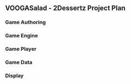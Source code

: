 ## VOOGASalad - 2Dessertz Project Plan

### Game Authoring
### Game Engine
### Game Player
### Game Data
### Display
